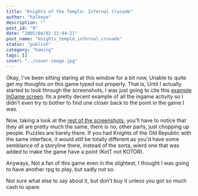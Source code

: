 ```yaml
---
title: "Knights of the Temple: Infernal Crusade"
author: "halkeye"
description: ""
post_id: "9"
date: "2005/04/02 22:44:21"
post_name: "knights_temple_infernal_crusade"
status: "publish"
category: "Gaming"
tags: []
cover: "../cover-image.jpg"
---
```


Okay, I've been sitting staring at this window for a bit now, Unable to quite get my thoughts on this game typed out properly. That is, Until I actually started to look through the screenshots, I was just going to cite this [example InGame screen](https://www.gamespot.com/xbox/adventure/knightsofthetemple/screenindex.html). Its a pretty decent example of all the ingame activity so I didn't even try to bother to find one closer back to the point in the game I was.

Now, taking a look at the [rest of the screenshots](https://www.gamespot.com/xbox/adventure/knightsofthetemple/screenindex.html), you'll have to notice that they all are pretty much the same, there is no, other parts, just chopping up people. Puzzles are barely there. If you had Knights of the Old Republic with the same interface, it would still be totally different as you'd have some semblance of a storyline there, instead of the sorta, wierd one that was added to make the game have a point (KotT not KOTOR).

Anyways, Not a fan of this game even in the slightest, I thought I was going to have another rpg to play, but sadly not so.

Not sure what else to say about it, but don't buy it unless you got so much cash to spare.